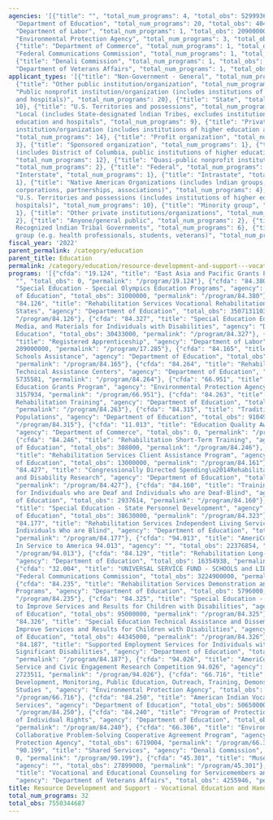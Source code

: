 ```yaml
---
agencies: '[{"title": "", "total_num_programs": 4, "total_obs": 52999365}, {"title":
  "Department of Education", "total_num_programs": 20, "total_obs": 4045612438}, {"title":
  "Department of Labor", "total_num_programs": 1, "total_obs": 209000000}, {"title":
  "Environmental Protection Agency", "total_num_programs": 3, "total_obs": 13576938},
  {"title": "Department of Commerce", "total_num_programs": 1, "total_obs": 0}, {"title":
  "Federal Communications Commission", "total_num_programs": 1, "total_obs": 3224900000},
  {"title": "Denali Commission", "total_num_programs": 1, "total_obs": 0}, {"title":
  "Department of Veterans Affairs", "total_num_programs": 1, "total_obs": 4255946}]'
applicant_types: '[{"title": "Non-Government - General", "total_num_programs": 2},
  {"title": "Other public institution/organization", "total_num_programs": 8}, {"title":
  "Public nonprofit institution/organization (includes institutions of higher education
  and hospitals)", "total_num_programs": 20}, {"title": "State", "total_num_programs":
  10}, {"title": "U.S. Territories and possessions", "total_num_programs": 6}, {"title":
  "Local (includes State-designated lndian Tribes, excludes institutions of higher
  education and hospitals", "total_num_programs": 9}, {"title": "Private nonprofit
  institution/organization (includes institutions of higher education and hospitals)",
  "total_num_programs": 14}, {"title": "Profit organization", "total_num_programs":
  3}, {"title": "Sponsored organization", "total_num_programs": 1}, {"title": "State
  (includes District of Columbia, public institutions of higher education and hospitals)",
  "total_num_programs": 12}, {"title": "Quasi-public nonprofit institution/organization",
  "total_num_programs": 2}, {"title": "Federal", "total_num_programs": 1}, {"title":
  "Interstate", "total_num_programs": 1}, {"title": "Intrastate", "total_num_programs":
  1}, {"title": "Native American Organizations (includes lndian groups, cooperatives,
  corporations, partnerships, associations)", "total_num_programs": 4}, {"title":
  "U.S. Territories and possessions (includes institutions of higher education and
  hospitals)", "total_num_programs": 10}, {"title": "Minority group", "total_num_programs":
  1}, {"title": "Other private institutions/organizations", "total_num_programs":
  2}, {"title": "Anyone/general public", "total_num_programs": 2}, {"title": "Federally
  Recognized lndian Tribal Governments", "total_num_programs": 6}, {"title": "Specialized
  group (e.g. health professionals, students, veterans)", "total_num_programs": 1}]'
fiscal_year: '2022'
parent_permalink: /category/education
parent_title: Education
permalink: /category/education/resource-development-and-support---vocational-education-and-handicapped-education
programs: '[{"cfda": "19.124", "title": "East Asia and Pacific Grants Program", "agency":
  "", "total_obs": 0, "permalink": "/program/19.124"}, {"cfda": "84.380", "title":
  "Special Education - Special Olympics Education Programs", "agency": "Department
  of Education", "total_obs": 31000000, "permalink": "/program/84.380"}, {"cfda":
  "84.126", "title": "Rehabilitation Services Vocational Rehabilitation Grants to
  States", "agency": "Department of Education", "total_obs": 3507131103, "permalink":
  "/program/84.126"}, {"cfda": "84.327", "title": "Special Education Educational Technology
  Media, and Materials for Individuals with Disabilities", "agency": "Department of
  Education", "total_obs": 30433000, "permalink": "/program/84.327"}, {"cfda": "17.285",
  "title": "Registered Apprenticeship", "agency": "Department of Labor", "total_obs":
  209000000, "permalink": "/program/17.285"}, {"cfda": "84.165", "title": "Magnet
  Schools Assistance", "agency": "Department of Education", "total_obs": 122649000,
  "permalink": "/program/84.165"}, {"cfda": "84.264", "title": "Rehabilitation Training
  Technical Assistance Centers", "agency": "Department of Education", "total_obs":
  5735581, "permalink": "/program/84.264"}, {"cfda": "66.951", "title": "Environmental
  Education Grants Program", "agency": "Environmental Protection Agency", "total_obs":
  3157934, "permalink": "/program/66.951"}, {"cfda": "84.263", "title": "Innovative
  Rehabilitation Training", "agency": "Department of Education", "total_obs": 3391712,
  "permalink": "/program/84.263"}, {"cfda": "84.315", "title": "Traditionally Underserved
  Populations", "agency": "Department of Education", "total_obs": 910490, "permalink":
  "/program/84.315"}, {"cfda": "11.013", "title": "Education Quality Award Ambassadorship",
  "agency": "Department of Commerce", "total_obs": 0, "permalink": "/program/11.013"},
  {"cfda": "84.246", "title": "Rehabilitation Short-Term Training", "agency": "Department
  of Education", "total_obs": 308000, "permalink": "/program/84.246"}, {"cfda": "84.161",
  "title": "Rehabilitation Services Client Assistance Program", "agency": "Department
  of Education", "total_obs": 13000000, "permalink": "/program/84.161"}, {"cfda":
  "84.427", "title": "Congressionally Directed Spending\u2014Rehabilitation Services
  and Disability Research", "agency": "Department of Education", "total_obs": 2325000,
  "permalink": "/program/84.427"}, {"cfda": "84.160", "title": "Training Interpreters
  for Individuals who are Deaf and Individuals who are Deaf-Blind", "agency": "Department
  of Education", "total_obs": 2937614, "permalink": "/program/84.160"}, {"cfda": "84.323",
  "title": "Special Education - State Personnel Development", "agency": "Department
  of Education", "total_obs": 38630000, "permalink": "/program/84.323"}, {"cfda":
  "84.177", "title": "Rehabilitation Services Independent Living Services for Older
  Individuals Who are Blind", "agency": "Department of Education", "total_obs": 33317000,
  "permalink": "/program/84.177"}, {"cfda": "94.013", "title": "AmeriCorps Volunteers
  In Service to America 94.013", "agency": "", "total_obs": 22376854, "permalink":
  "/program/94.013"}, {"cfda": "84.129", "title": "Rehabilitation Long-Term Training",
  "agency": "Department of Education", "total_obs": 16354938, "permalink": "/program/84.129"},
  {"cfda": "32.004", "title": "UNIVERSAL SERVICE FUND - SCHOOLS and LIBRARIES", "agency":
  "Federal Communications Commission", "total_obs": 3224900000, "permalink": "/program/32.004"},
  {"cfda": "84.235", "title": "Rehabilitation Services Demonstration and Training
  Programs", "agency": "Department of Education", "total_obs": 5796000, "permalink":
  "/program/84.235"}, {"cfda": "84.325", "title": "Special Education - Personnel Development
  to Improve Services and Results for Children with Disabilities", "agency": "Department
  of Education", "total_obs": 95000000, "permalink": "/program/84.325"}, {"cfda":
  "84.326", "title": "Special Education Technical Assistance and Dissemination to
  Improve Services and Results for Children with Disabilities", "agency": "Department
  of Education", "total_obs": 44345000, "permalink": "/program/84.326"}, {"cfda":
  "84.187", "title": "Supported Employment Services for Individuals with the Most
  Significant Disabilities", "agency": "Department of Education", "total_obs": 22548000,
  "permalink": "/program/84.187"}, {"cfda": "94.026", "title": "AmeriCorps National
  Service and Civic Engagement Research Competition 94.026", "agency": "", "total_obs":
  2723511, "permalink": "/program/94.026"}, {"cfda": "66.716", "title": "Research,
  Development, Monitoring, Public Education, Outreach, Training, Demonstrations, and
  Studies ", "agency": "Environmental Protection Agency", "total_obs": 3700000, "permalink":
  "/program/66.716"}, {"cfda": "84.250", "title": "American Indian Vocational Rehabilitation
  Services", "agency": "Department of Education", "total_obs": 50650000, "permalink":
  "/program/84.250"}, {"cfda": "84.240", "title": "Program of Protection and Advocacy
  of Individual Rights", "agency": "Department of Education", "total_obs": 19150000,
  "permalink": "/program/84.240"}, {"cfda": "66.306", "title": "Environmental Justice
  Collaborative Problem-Solving Cooperative Agreement Program", "agency": "Environmental
  Protection Agency", "total_obs": 6719004, "permalink": "/program/66.306"}, {"cfda":
  "90.199", "title": "Shared Services", "agency": "Denali Commission", "total_obs":
  0, "permalink": "/program/90.199"}, {"cfda": "45.301", "title": "Museums for America",
  "agency": "", "total_obs": 27899000, "permalink": "/program/45.301"}, {"cfda": "64.125",
  "title": "Vocational and Educational Counseling for Servicemembers and Veterans",
  "agency": "Department of Veterans Affairs", "total_obs": 4255946, "permalink": "/program/64.125"}]'
title: Resource Development and Support - Vocational Education and Handicapped Education
total_num_programs: 32
total_obs: 7550344687
---
```

